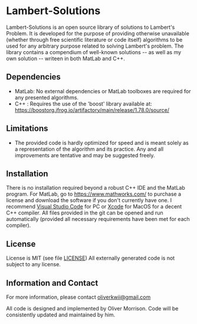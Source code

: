 Lambert-Solutions
=================

Lambert-Solutions is an open source library of solutions to Lambert's Problem. It is developed for the purpose of providing otherwise unavailable (whether through free scientific literature or code itself) algorithms to be used for any arbitrary purpose related to solving Lambert's problem. The library contains a compendium of well-known solutions -- as well as my own solution -- writeen in both MatLab and C++. 

Dependencies
------------

- MatLab: No external dependencies or MatLab toolboxes are required for any presented algorithms.
- C++   : Requires the use of the 'boost' library available at: https://boostorg.jfrog.io/artifactory/main/release/1.78.0/source/

Limitations
-----------

- The provided code is hardly optimized for speed and is meant solely as a representation of the algorithm and its practice. Any and all improvements are tentative    and may be suggested freely. 

Installation
------------

There is no installation required beyond a robust C++ IDE and the MatLab program. For MatLab, go to https://www.mathworks.com/ to purchase a license and download the software if you don't currently have one. I recommend [Visual Studio Code](https://code.visualstudio.com) for PC or [Xcode](https://developer.apple.com/xcode/) for MacOS for a decent C++ compiler. All files provided in the git can be opened and run automatically (provided all necessary requirements have been met for each compiler).

License
-------

License is MIT (see file [LICENSE](https://github.com/Eclusions/lambert_solutions/blob/main/LICENSE))
All externally generated code is not subject to any license.

Information and Contact
-----------------------

For more information, please contact oliverkwii@gmail.com

All code is designed and implemented by Oliver Morrison. Code will be consistently updated and maintained by him. 

